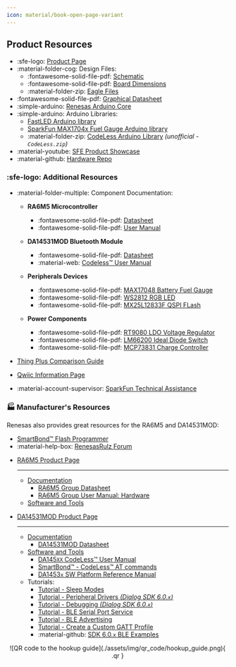 ```yaml
---
icon: material/book-open-page-variant
---
```


## Product Resources

- :sfe-logo: [Product Page](https://www.sparkfun.com/products/24243)
- :material-folder-cog: Design Files:
	- :fontawesome-solid-file-pdf: [Schematic](./assets/board_files/schematic.pdf)
	- :fontawesome-solid-file-pdf: [Board Dimensions](./assets/board_files/dimensions.pdf)
	- :material-folder-zip: [Eagle Files](./assets/board_files/eagle_files.zip)
- :fontawesome-solid-file-pdf: [Graphical Datasheet](./assets/board_files/graphical_datasheet.pdf)
- :simple-arduino: [Renesas Arduino Core](https://github.com/arduino/ArduinoCore-renesas)
- :simple-arduino: Arduino Libraries:
	- [FastLED Arduino library](https://github.com/FastLED/FastLED/)
	- [SparkFun MAX1704x Fuel Gauge Arduino library](https://github.com/sparkfun/SparkFun_MAX1704x_Fuel_Gauge_Arduino_Library)
	- :material-folder-zip: [CodeLess Arduino Library](./assets/CodelessBLE.zip) *(unofficial - `CodeLess.zip`)*
- :material-youtube: [SFE Product Showcase](https://www.youtube.com/watch?v=A9NTdowiY_o)
- :material-github: [Hardware Repo](https://github.com/sparkfun/SparkFun_Thing_Plus_RA6M5)

### :sfe-logo: Additional Resources

- :material-folder-multiple: Component Documentation:

	<div class="grid cards" markdown>

	-   **RA6M5 Microcontroller**

		- :fontawesome-solid-file-pdf: [Datasheet](https://www.renesas.com/us/en/document/dst/ra6m5-group-datasheet?r=1493931)
		- :fontawesome-solid-file-pdf: [User Manual](https://www.renesas.com/us/en/document/man/ra6m5-group-users-manual-hardware?r=1493931)

	-   **DA14531MOD Bluetooth Module**

		- :fontawesome-solid-file-pdf: [Datasheet](https://www.renesas.com/us/en/document/dst/da14531-module-datasheet)
		- :material-web: [Codeless™ User Manual](https://lpccs-docs.renesas.com/UM-140-DA145x-CodeLess/index.html)

	-   **Peripherals Devices**

		- :fontawesome-solid-file-pdf: [MAX17048 Battery Fuel Gauge](./assets/component_documentation/MAX17048.pdf)
		- :fontawesome-solid-file-pdf: [WS2812 RGB LED](./assets/component_documentation/WS2812C-2020.pdf)
		- :fontawesome-solid-file-pdf: [MX25L12833F QSPI FLash](./assets/component_documentation/MX25L12833F.pdf)

	-   **Power Components**

		- :fontawesome-solid-file-pdf: [RT9080 LDO Voltage Regulator](./assets/component_documentation/RT9080.pdf)
		- :fontawesome-solid-file-pdf: [LM66200 Ideal Diode Switch](./assets/component_documentation/LM66200.pdf)
		- :fontawesome-solid-file-pdf: [MCP73831 Charge Controller](./assets/component_documentation/MCP73831.pdf)

	</div>

- [Thing Plus Comparison Guide](https://www.sparkfun.com/thing_plus)
- [Qwiic Information Page](https://www.sparkfun.com/qwiic)
- :material-account-supervisor: [SparkFun Technical Assistance](https://www.sparkfun.com/technical_assistance)


### 🏭&nbsp;Manufacturer's Resources
Renesas also provides great resources for the RA6M5 and DA14531MOD:


- [SmartBond™ Flash Programmer](https://lpccs-docs.renesas.com/um-b-138/introduction.html)
- :material-help-box: [RenesasRulz Forum](https://renesasrulz.com/)

<div class="grid cards" markdown>

-   [RA6M5 Product Page](https://www.renesas.com/us/en/products/microcontrollers-microprocessors/ra-cortex-m-mcus/ra6m5-200mhz-arm-cortex-m33-trustzone-highest-integration-ethernet-and-can-fd)

	---

	- [Documentation](https://www.renesas.com/us/en/products/microcontrollers-microprocessors/ra-cortex-m-mcus/ra6m5-200mhz-arm-cortex-m33-trustzone-highest-integration-ethernet-and-can-fd#documents)
		- [RA6M5 Group Datasheet](https://www.renesas.com/us/en/document/dst/ra6m5-group-datasheet?r=1493931)
		- [RA6M5 Group User Manual: Hardware](https://www.renesas.com/us/en/document/man/ra6m5-group-users-manual-hardware?r=1493931)
	- [Software and Tools](https://www.renesas.com/us/en/products/microcontrollers-microprocessors/ra-cortex-m-mcus/ra6m5-200mhz-arm-cortex-m33-trustzone-highest-integration-ethernet-and-can-fd?doc_secondary=visible#design_development)

-   [DA14531MOD Product Page](https://www.renesas.com/us/en/products/wireless-connectivity/bluetooth-low-energy/da14531mod-smartbond-tiny-bluetooth-low-energy-module)

	---

	- [Documentation](https://www.renesas.com/us/en/products/wireless-connectivity/bluetooth-low-energy/da14531mod-smartbond-tiny-bluetooth-low-energy-module#documents)
		- [DA14531MOD Datasheet](https://www.renesas.com/us/en/document/dst/da14531-module-datasheet)
	- [Software and Tools](https://www.renesas.com/us/en/products/wireless-connectivity/bluetooth-low-energy/da14531mod-smartbond-tiny-bluetooth-low-energy-module#design_development)
		- [DA145`XX` CodeLess™ User Manual](https://lpccs-docs.renesas.com/UM-140-DA145x-CodeLess/index.html)
		- [SmartBond™ - CodeLess™ AT commands](https://www.renesas.com/us/en/software-tool/smartbond-codeless-commands)
		- [DA1453`x` SW Platform Reference Manual](https://lpccs-docs.renesas.com/UM-B-119_DA14585-DA14531_SW_Platform_Reference/index.html)
	- Tutorials:
		- [Tutorial - Sleep Modes](https://lpccs-docs.renesas.com/tutorial_da145xx_sleep_modes/index.html)
		- [Tutorial - Peripheral Drivers *(Dialog SDK 6.0.`x`)*](https://lpccs-docs.renesas.com/da145xx_tutorial_sdk6_peripherals/introduction.html)
		- [Tutorial - Debugging *(Dialog SDK 6.0.`x`)*](https://lpccs-docs.renesas.com/tutorial_da145xx_debugging_techniques/index.html)
		- [Tutorial - BLE Serial Port Service](https://lpccs-docs.renesas.com/Tutorial_DA145xx_DSPS_Getting_Started/index.html)
		- [Tutorial - BLE Advertising](https://lpccs-docs.renesas.com/DA145xx_Advertising_Tutorial/index.html)
		- [Tutorial - Create a Custom GATT Profile](https://lpccs-docs.renesas.com/tutorial-custom-profile-DA145xx/index.html)
		- :material-github: [SDK 6.0.`x` BLE Examples](https://github.com/dialog-semiconductor/BLE_SDK6_examples)

</div>


<center>
![QR code to the hookup guide](./assets/img/qr_code/hookup_guide.png){ .qr }
</center>

